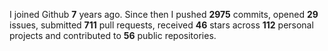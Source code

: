
I joined Github **7** years ago. Since then I pushed **2975** commits, opened **29** issues, submitted **711** pull requests, received **46** stars across **112** personal projects and contributed to **56** public repositories.
